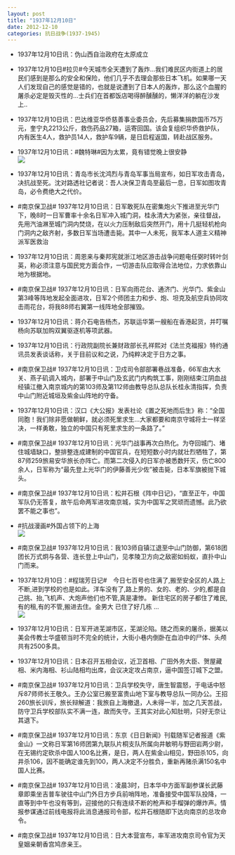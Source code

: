 ```yaml
---
layout: post
title: "1937年12月10日"
date: 2012-12-10
categories: 抗日战争(1937-1945)
---
```


<meta name="referrer" content="no-referrer" />

- 1937年12月10日讯：伪山西自治政府在太原成立 

- 1937年12月10日#拉贝#今天城市全天遭到了轰炸...我们难民区内街道上的居民们感到是那么的安全和保险，他们几乎不去理会那些日本飞机。如果哪一天人们发现自己的感觉是错的，也就是说遭到了日本人的轰炸，那么这个血腥的屠杀必定是毁灭性的...士兵们在首都饭店喝得醉醺醺的，懒洋洋的躺在沙发上.. 

- 1937年12月10日讯：巴达维亚华侨慈善事业委员会，先后募集捐款国币75万元，奎宁丸2213公斤，救伤药品27箱，运寄回国。该会复组织华侨救护队，内有医生4人，救护员14人，救护车9辆，是日启程返国，转赴战区服务。 

- 1937年12月10日讯：#魏特琳#因为太累，竟有错觉晚上很安静 <br/><img src="https://ww2.sinaimg.cn/large/aca367d8jw1dzoz9a9ud1j.jpg" />

- 1937年12月10日讯：青岛市长沈鸿烈与青岛军事当局宣布，如日军攻击青岛，决抗战至死。沈对路透社记者说：吾人决保卫青岛至最后一息，日军如图攻青岛，必令费绝大之代价。 

- #南京保卫战# 1937年12月10日讯：日军敢死队在密集炮火下推进至光华门下，晚8时一日军曹率十余名日军冲入城门洞，桂永清大为紧张，亲往督战，先用汽油淋至城门洞内焚烧，在以火力压制敌后突然开门，用十几挺轻机枪向门洞内之敌齐射，多数日军当场遭击毙。其中一人未死，我军本人道主义精神派军医救治 

- 1937年12月10日讯：周恩来与秦邦宪就浙江地区游击战争问题电任弼时转叶剑英，称必须注意与国民党方面合作，一切游击队应取得合法地位，力求依靠山地为根据地。 

- #南京保卫战# 1937年12月10日讯：日军向雨花台、通济门、光华门、紫金山第3峰等阵地发起全面进攻，日军2个师团主力和步、炮、坦克及航空兵协同攻击雨花台，将我88师右翼第一线阵地全部摧毁。 

- 1937年12月10日讯：蒋介石电告杨杰，苏联运华第一艘船在香港起货，并叮嘱杨向苏联加购双翼驱逐机等项武器。 

- 1937年12月10日讯：行政院副院长兼财政部长孔祥熙对《法兰克福报》特约通讯员发表谈话称，关于目前议和之说，乃纯粹决定于日方之事。 

- #南京保卫战# 1937年12月10日讯：卫戍司令部部署巷战准备，66军由大水关、燕子矶调入城内，部署于中山门及玄武门内构筑工事，刚刚结束江阴血战经镇江撤入南京城内的第103师及第112师由教导总队总队长桂永清指挥，负责中山门附近城垣及紫金山阵地的守备。 

- 1937年12月10日讯：汉口《大公报》发表社论《置之死地而后生》称：“全国同胞！我们除非愿做朝鲜，就必须死里求生...大家都要和南京守城将士一样坚决，一样勇敢，独立的中国只有死里求生的一条路了。” 

- #南京保卫战# 1937年12月10日讯：光华门战事再次白热化。为夺回城门、堵住城墙缺口，整排整连成建制的中国官兵，在短短数小时内就壮烈牺牲了，第87师259旅易安华旅长亦阵亡。而第二次侵入的日军亦被悉数歼灭，伤亡800余人，日军称为“最先登上光华门的伊藤善光少佐”被击毙，日本军旗被抛下城头。  

- #南京保卫战# 1937年12月10日讯：松井石根《阵中日记》，“直至正午，中国军队仍无答复，故午后命两军进攻南京城，实为中国军之冥顽而遗憾。此乃欲罢不能之事也”。 

- #抗战漫画#外国占领下的上海 <br/><img src="https://ww2.sinaimg.cn/large/aca367d8jw1dzoi1gulitj.jpg" />

- #南京保卫战# 1937年12月10日讯：我103师自镇江退至中山门防御，第618团团长万式炯与各营、连长登上中山门，见孝陵卫方向之敌密如蚂蚁，直扑中山门而来。 

- 1937年12月10日：#程瑞芳日记#　今日七百号也住满了,搬至安全区的人路上不断,进到学校的也是如此。洋车没有了,路上男的、女的、老的、少的,都是自己挑、抬,飞机声、大炮声他们也不管,真是凄惨。  新住宅区的房子都住了难民,有的租,有的不管,搬进去住。金男大 已住了好几栋 ...  <br/><img src="https://ww4.sinaimg.cn/large/aca367d8jw1dzoeg6zor1j.jpg" />

- 1937年12月10日讯：日军开进芜湖市区，芜湖沦陷。随之而来的屠杀，据美以美会传教士华盛顿当时不完全的统计，大街小巷内倒卧在血泊中的尸体、头颅共有2500多具。 

- 1937年12月10日讯：日本召开五相会议，近卫首相、广田外务大臣、贺屋藏相、米内海相、衫山陆相均出席，会议决定攻占南京，逼中国签订城下之盟。 

- #南京保卫战# 1937年12月10日讯：卫兵学校失守，唐生智震怒，于电话中怒斥87师师长王敬久。王办公室已搬至富贵山地下室与教导总队一同办公。王招260旅长训斥，旅长辩解道：我旅自上海撤退，人未得一半，加之几天苦战，防守卫兵学校部队实不满一连，故而失守。王其实对此心知肚明，只好无奈让其退下。 

- #南京保卫战# 1937年12月10日讯：东京《日日新闻》刊载随军记者报道《紫金山》一文称日军第16师团第九联队片桐支队所属向井敏明与野田岩两少尉，在无锡约定砍杀中国人100名比赛，是日，两人在紫金山相见，野田杀105，向井杀106，因不能确定谁先到100，两人决定不分胜负，重新再赌杀满150名中国人比赛。 

- #南京保卫战# 1937年12月10日讯：凌晨3时，日本华中方面军副参谋长武藤章即乘坐吉普车驶往中山门外日方步兵前哨阵地，准备接受中国军队投降，一直等到中午也没有等到，迎接他的只有连续不断的枪声和手榴弹的爆炸声。情报参谋通过前线电报将此消息通报司令部，松井石根随即下达向南京的总攻命令。 

- #南京保卫战# 1937年12月10日讯：日大本营宣布，率军进攻南京司令官为天皇姻亲朝香宫鸠彦亲王。 

